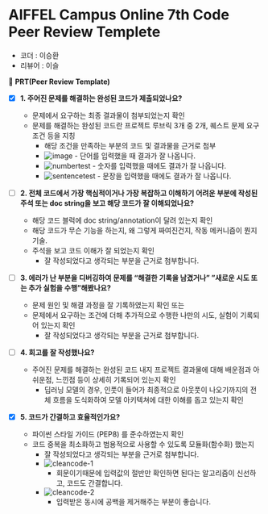 # AIFFEL Campus Online 7th Code Peer Review Templete

- 코더 : 이승환
- 리뷰어 : 이슬



🔑 **PRT(Peer Review Template)**

- [x]  **1. 주어진 문제를 해결하는 완성된 코드가 제출되었나요?**
    - 문제에서 요구하는 최종 결과물이 첨부되었는지 확인
    - 문제를 해결하는 완성된 코드란 프로젝트 루브릭 3개 중 2개, 
    퀘스트 문제 요구조건 등을 지칭
        - 해당 조건을 만족하는 부분의 코드 및 결과물을 근거로 첨부
        - ![image](https://github.com/leeseunghwan0409/AIFFEL_Online_Quest/assets/149548653/0db04e50-82c1-4f5a-b609-ee258080c4d5)
              - 단어를 입력했을 때 결과가 잘 나옵니다.
        - ![numbertest](https://github.com/seulwithlove/seunhwan_repo/assets/140625136/32eb0c72-7486-48d4-8635-d5ee873def51)
              - 숫자를 입력했을 때에도 결과가 잘 나옵니다.
        - ![sentencetest](https://github.com/seulwithlove/seunhwan_repo/assets/140625136/9e635859-3f17-4f3b-abc1-51b6c7e75338)
              - 문장을 입력했을 때에도 결과가 잘 나옵니다.


- [ ]  **2. 전체 코드에서 가장 핵심적이거나 가장 복잡하고 이해하기 어려운 부분에 작성된 
주석 또는 doc string을 보고 해당 코드가 잘 이해되었나요?**
    - 해당 코드 블럭에 doc string/annotation이 달려 있는지 확인
    - 해당 코드가 무슨 기능을 하는지, 왜 그렇게 짜여진건지, 작동 메커니즘이 뭔지 기술.
    - 주석을 보고 코드 이해가 잘 되었는지 확인
        - 잘 작성되었다고 생각되는 부분을 근거로 첨부합니다.
        
- [ ]  **3. 에러가 난 부분을 디버깅하여 문제를 “해결한 기록을 남겼거나” 
”새로운 시도 또는 추가 실험을 수행”해봤나요?**
    - 문제 원인 및 해결 과정을 잘 기록하였는지 확인 또는
    - 문제에서 요구하는 조건에 더해 추가적으로 수행한 나만의 시도, 
    실험이 기록되어 있는지 확인
        - 잘 작성되었다고 생각되는 부분을 근거로 첨부합니다.
        
- [ ]  **4. 회고를 잘 작성했나요?**
    - 주어진 문제를 해결하는 완성된 코드 내지 프로젝트 결과물에 대해
    배운점과 아쉬운점, 느낀점 등이 상세히 기록되어 있는지 확인
        - 딥러닝 모델의 경우,
        인풋이 들어가 최종적으로 아웃풋이 나오기까지의 전체 흐름을 도식화하여 
        모델 아키텍쳐에 대한 이해를 돕고 있는지 확인

- [x]  **5. 코드가 간결하고 효율적인가요?**
    - 파이썬 스타일 가이드 (PEP8) 를 준수하였는지 확인
    - 코드 중복을 최소화하고 범용적으로 사용할 수 있도록 모듈화(함수화) 했는지
        - 잘 작성되었다고 생각되는 부분을 근거로 첨부합니다.
        - ![cleancode-1](https://github.com/seulwithlove/seunhwan_repo/assets/140625136/612c061b-4fe9-4993-bac5-cbcb4c9bcda4)
          - 회문이기때문에 입력값의 절반만 확인하면 된다는 알고리즘이 신선하고, 코드도 간결합니다.
        - ![cleancode-2](https://github.com/seulwithlove/seunhwan_repo/assets/140625136/3635388b-8352-48be-a52e-21469b689881)
          - 입력받은 동시에 공백을 제거해주는 부분이 좋습니다.
